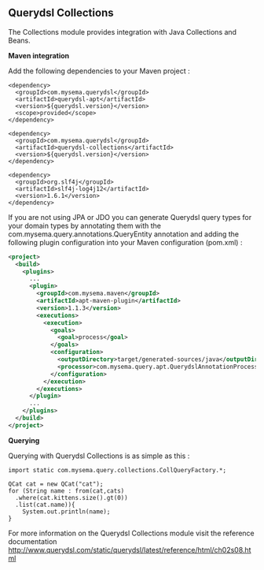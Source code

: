 ## Querydsl Collections

The Collections module provides integration with Java Collections and Beans.

**Maven integration**

 Add the following dependencies to your Maven project :

    <dependency>
      <groupId>com.mysema.querydsl</groupId>
      <artifactId>querydsl-apt</artifactId>
      <version>${querydsl.version}</version>
      <scope>provided</scope>
    </dependency>    
        
    <dependency>
      <groupId>com.mysema.querydsl</groupId>
      <artifactId>querydsl-collections</artifactId>
      <version>${querydsl.version}</version>
    </dependency>
    
    <dependency>
      <groupId>org.slf4j</groupId>
      <artifactId>slf4j-log4j12</artifactId>
      <version>1.6.1</version>
    </dependency>   

If you are not using JPA or JDO you can generate Querydsl query types for your domain types by annotating them with the com.mysema.query.annotations.QueryEntity annotation and adding the following plugin configuration into your Maven configuration (pom.xml) :

```XML
<project>
  <build>
    <plugins>
      ...
      <plugin>
        <groupId>com.mysema.maven</groupId>
        <artifactId>apt-maven-plugin</artifactId>
        <version>1.1.3</version>
        <executions>
          <execution>
            <goals>
              <goal>process</goal>
            </goals>
            <configuration>
              <outputDirectory>target/generated-sources/java</outputDirectory>
              <processor>com.mysema.query.apt.QuerydslAnnotationProcessor</processor>
            </configuration>
          </execution>
        </executions>
      </plugin>
      ...
    </plugins>
  </build>
</project>
```

**Querying**

Querying with Querydsl Collections is as simple as this :

    import static com.mysema.query.collections.CollQueryFactory.*;
    
    QCat cat = new QCat("cat");
    for (String name : from(cat,cats)
      .where(cat.kittens.size().gt(0))
      .list(cat.name)){
        System.out.println(name);
    }

For more information on the Querydsl Collections module visit the reference documentation http://www.querydsl.com/static/querydsl/latest/reference/html/ch02s08.html
